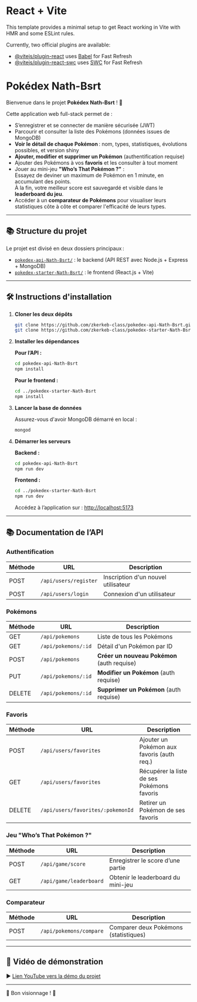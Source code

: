 # React + Vite

This template provides a minimal setup to get React working in Vite with HMR and some ESLint rules.

Currently, two official plugins are available:

- [@vitejs/plugin-react](https://github.com/vitejs/vite-plugin-react/blob/main/packages/plugin-react/README.md) uses [Babel](https://babeljs.io/) for Fast Refresh
- [@vitejs/plugin-react-swc](https://github.com/vitejs/vite-plugin-react-swc) uses [SWC](https://swc.rs/) for Fast Refresh

# Pokédex Nath-Bsrt

Bienvenue dans le projet **Pokédex Nath-Bsrt** ! 🌟

Cette application web full-stack permet de :

- S’enregistrer et se connecter de manière sécurisée (JWT)
- Parcourir et consulter la liste des Pokémons (données issues de MongoDB)
- **Voir le détail de chaque Pokémon** : nom, types, statistiques, évolutions possibles, et version shiny
- **Ajouter, modifier et supprimer un Pokémon** (authentification requise)
- Ajouter des Pokémons à vos **favoris** et les consulter à tout moment
- Jouer au mini-jeu **"Who’s That Pokémon ?"** :  
  Essayez de deviner un maximum de Pokémon en 1 minute, en accumulant des points.  
  À la fin, votre meilleur score est sauvegardé et visible dans le **leaderboard du jeu**.
- Accéder à un **comparateur de Pokémons** pour visualiser leurs statistiques côte à côte et comparer l'efficacité de leurs types.

---

## 📚 Structure du projet

Le projet est divisé en deux dossiers principaux :

- [`pokedex-api-Nath-Bsrt/`](https://github.com/zkerkeb-class/pokedex-api-Nath-Bsrt.git) : le backend (API REST avec Node.js + Express + MongoDB)
- [`pokedex-starter-Nath-Bsrt/`](https://github.com/zkerkeb-class/pokedex-starter-Nath-Bsrt.git) : le frontend (React.js + Vite)

---

## 🛠️ Instructions d'installation

1. **Cloner les deux dépôts**

    ```bash
    git clone https://github.com/zkerkeb-class/pokedex-api-Nath-Bsrt.git
    git clone https://github.com/zkerkeb-class/pokedex-starter-Nath-Bsrt.git
    ```

2. **Installer les dépendances**

    **Pour l’API :**
    ```bash
    cd pokedex-api-Nath-Bsrt
    npm install
    ```

    **Pour le frontend :**
    ```bash
    cd ../pokedex-starter-Nath-Bsrt
    npm install
    ```

3. **Lancer la base de données**

    Assurez-vous d'avoir MongoDB démarré en local :
    ```bash
    mongod
    ```

4. **Démarrer les serveurs**

    **Backend :**
    ```bash
    cd pokedex-api-Nath-Bsrt
    npm run dev
    ```

    **Frontend :**
    ```bash
    cd ../pokedex-starter-Nath-Bsrt
    npm run dev
    ```

    Accédez à l’application sur : [http://localhost:5173](http://localhost:5173)

---

## 📚 Documentation de l’API

### Authentification

| Méthode | URL                      | Description                                |
|---------|--------------------------|--------------------------------------------|
| POST    | `/api/users/register`    | Inscription d'un nouvel utilisateur        |
| POST    | `/api/users/login`       | Connexion d'un utilisateur                 |

### Pokémons

| Méthode | URL                     | Description                                      |
|---------|-------------------------|--------------------------------------------------|
| GET     | `/api/pokemons`         | Liste de tous les Pokémons                       |
| GET     | `/api/pokemons/:id`     | Détail d'un Pokémon par ID                       |
| POST    | `/api/pokemons`         | **Créer un nouveau Pokémon** (auth requise)      |
| PUT     | `/api/pokemons/:id`     | **Modifier un Pokémon** (auth requise)           |
| DELETE  | `/api/pokemons/:id`     | **Supprimer un Pokémon** (auth requise)          |

### Favoris

| Méthode | URL                             | Description                                   |
|---------|---------------------------------|-----------------------------------------------|
| POST    | `/api/users/favorites`          | Ajouter un Pokémon aux favoris (auth req.)    |
| GET     | `/api/users/favorites`          | Récupérer la liste de ses Pokémons favoris    |
| DELETE  | `/api/users/favorites/:pokemonId`| Retirer un Pokémon de ses favoris             |

### Jeu "Who’s That Pokémon ?"

| Méthode | URL                      | Description                           |
|---------|--------------------------|---------------------------------------|
| POST    | `/api/game/score`        | Enregistrer le score d’une partie     |
| GET     | `/api/game/leaderboard`  | Obtenir le leaderboard du mini-jeu    |

### Comparateur

| Méthode | URL                                 | Description                          |
|---------|-------------------------------------|--------------------------------------|
| POST    | `/api/pokemons/compare`             | Comparer deux Pokémons (statistiques)|

---

## 🎥 Vidéo de démonstration

▶️ [Lien YouTube vers la démo du projet](https://youtu.be/smd7G93yZ8w)

---

💚 Bon visionnage ! 🌟
